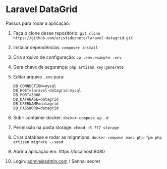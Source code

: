 # Laravel DataGrid

Passos para rodar a aplicação:

1. Faça o clone desse repositório: `git clone https://github.com/aristidesneto/laravel-datagrid.git`

2. Instalar dependências: `composer install`

3. Cria arquivo de configuração: `cp .env.example .env`

4. Gera chave de segurança: `php artisan key:generate`

5. Editar arquivo `.env` para:

   ```
   DB_CONNECTION=mysql
   DB_HOST=laravel-datagrid-mysql
   DB_PORT=3306
   DB_DATABASE=datagrid
   DB_USERNAME=datagrid
   DB_PASSWORD=datagrid
   ```

6. Subir container docker: `docker-compose up -d`

7. Permissão na pasta storage: `chmod -R 777 storage`

8. Criar database e rodar as migrations: `docker-compose exec php-fpm php artisan migrate --seed`

9. Abrir a aplicação em: https://localhost:8080

10. Login: admin@admin.com / Senha: secret